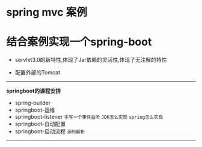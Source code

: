 # spring mvc 案例 

# 结合案例实现一个spring-boot

- servlet3.0的新特性,体现了Jar依赖的灵活性,体现了无注解的特性

- 配置外部的Tomcat

------

**springboot的课程安排**

- spring-builder
- springboot-运维
- springboot-listener `手写一个事件监听` `JDK怎么实现` `spring怎么实现`
- springboot-自动配置
- springboot-启动流程 `源码解析`
 
------